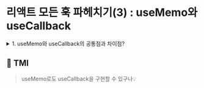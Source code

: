 # 리액트 모든 훅 파헤치기(3) : useMemo와 useCallback

<details>

<summary> 1. useMemo와 useCallback의 공통점과 차이점?  </summary>

```
useMemo와 useCallback 모두 렌더링 발생 시 의존성 배열이 변했을 경우에만
함수가 실행되고 값이 저장되거나 함수가 저장됩니다.

즉, useMemo는 의존성 배열 값이. 변경됐다면 첫 번째 인수의 함수를 실행한 후에 그 값을
반환하고 그 값을 다시 기억해 둡니다.

반면 useCallback은 인수로 넘겨받은 콜백 자체를 기억합니다.
따라서 의존성 배열의 값이 변경되지 않으면 함수를 새로 생성하지 않고 재사용합니다.

useCallback는 불필요한 리소스 또는 리렌더링을 방지할 때 유용하게 쓰일 수 있습니다.

useMemo와 useCallback은 결국 무엇을 기억하느냐의 차이가 있지만,
useMemo로도 useCallback을 구현할 수 있습니다.

예를 들어,

const handleClickByuseCallback = useCallback(()=>{
    setCounter((prev)=>prev+1);
},[])

const handleClickByuseMemo = useMemo(()=>{
    return ()=> setCounter((prev)=>prev+1);
},[])

다만 코드를 읽는 사람이 혼란스러울 수 있기 때문에,
값을 기억하고 싶은 경우에는 useMemo를, 함수를 기억하고 싶은 경우에는 useCallback을 사욯합시다.

```

</details>

## 💭 TMI

> useMemo로도 useCallback을 구현할 수 있구나💡
